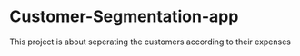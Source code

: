 # Customer-Segmentation-app

This project is about seperating the customers according to their expenses 
